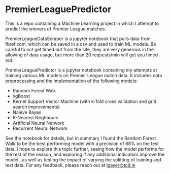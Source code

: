 # PremierLeaguePredictor
This is a repo containing a Machine Learning project in which I attempt to predict the winners of Premier League matches.

PremierLeagueDataScraper is a jupyter notebook that pulls data from fbref.com, which can be saved in a csv and used to train ML models. 
Be careful to not get timed out from the site, they are very generous in the allowing of data usage, but more than 20 requests/min will get you timed out.

PremierLeaguePredictor is a jupyter notebook containing my attempts at training various ML models on Premier League match data. It includes data preprocessing and the implementation of the following models:
- Random Forest Walk
- xgBoost
- Kernel Support Vector Machine (with k-fold cross validation and grid search improvements)
- Naieve Bayes
- K-Nearest Neghbours
- Artificial Neural Network
- Recurrent Neural Network

See the notebook for details, but in summary I found the Random Forest Walk to be the best performing model with a precision of 68% on the test data.
I hope to explore this topic further, seeing how the model performs for the rest of the season, and exploring if any additional indicators improve the model , as well as testing the impact of varying the splitting of training and test data.
For any feedback, please reach out at lgayer@tcd.ie
